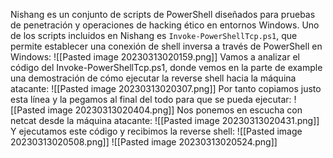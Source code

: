 Nishang es un conjunto de scripts de PowerShell diseñados para pruebas de penetración y operaciones de hacking ético en entornos Windows. Uno de los scripts incluidos en Nishang es `Invoke-PowerShellTcp.ps1`, que permite establecer una conexión de shell inversa a través de PowerShell en Windows:
![[Pasted image 20230313020159.png]]
Vamos a analizar el código del Invoke-PowerShellTcp.ps1, donde vemos en la parte de example una demostración de cómo ejecutar la reverse shell hacia la máquina atacante:
![[Pasted image 20230313020307.png]]
Por tanto copiamos justo esta línea y la pegamos al final del todo para que se pueda ejecutar:
![[Pasted image 20230313020404.png]]
Nos ponemos en escucha con netcat desde la máquina atacante:
![[Pasted image 20230313020431.png]]
Y ejecutamos este código y recibimos la reverse shell:
![[Pasted image 20230313020508.png]]
![[Pasted image 20230313020524.png]]
